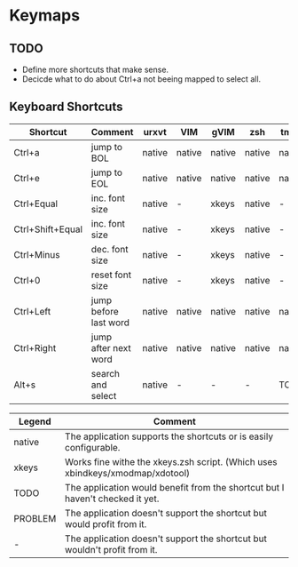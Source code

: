 # Keymaps

## TODO
* Define more shortcuts that make sense.
* Decicde what to do about Ctrl+a not beeing mapped to select all.


## Keyboard Shortcuts

| Shortcut         | Comment               | urxvt  | VIM    | gVIM   | zsh    | tmux   | rofi   | Firefox |
|------------------|-----------------------|--------|--------|--------|--------|--------|--------|---------|
| Ctrl+a           | jump to BOL           | native | native | native | native | native | native | xkeys   |
| Ctrl+e           | jump to EOL           | native | native | native | native | native | native | xkeys   |
| Ctrl+Equal       | inc. font size        | native | -      | xkeys  | native | -      | native | native  |
| Ctrl+Shift+Equal | inc. font size        | native | -      | xkeys  | native | -      | native | native  |
| Ctrl+Minus       | dec. font size        | native | -      | xkeys  | native | -      | native | native  |
| Ctrl+0           | reset font size       | native | -      | xkeys  | native | -      | native | native  |
| Ctrl+Left        | jump before last word | native | native | native | native | native | native | native  |
| Ctrl+Right       | jump after next word  | native | native | native | native | native | native | native  |
| Alt+s            | search and select     | native | -      | -      | -      | TODO   | -      | -       |



| Legend  | Comment                                                                       |
|---------|-------------------------------------------------------------------------------|
| native  | The application supports the shortcuts or is easily configurable.             |
| xkeys   | Works fine withe the xkeys.zsh script. (Which uses xbindkeys/xmodmap/xdotool) |
| TODO    | The application would benefit from the shortcut but I haven't checked it yet. |
| PROBLEM | The application doesn't support the shortcut but would profit from it.        |
| -       | The application doesn't support the shortcut but wouldn't profit from it.     |

